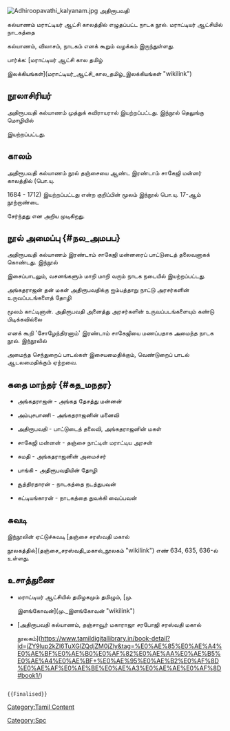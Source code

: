 ![](Adhiroopavathi_kalyanam.jpg "Adhiroopavathi_kalyanam.jpg") அதிரூபவதி
கல்யாணம் மராட்டியர் ஆட்சி காலத்தில் எழுதப்பட்ட நாடக நூல். மராட்டியர் ஆட்சியில் நாடகத்தை
கல்யாணம், விலாசம், நாடகம் எனக் கூறும் வழக்கம் இருந்துள்ளது.

பார்க்க: [மராட்டியர் ஆட்சி கால தமிழ்
இலக்கியங்கள்](மராட்டியர்_ஆட்சி_கால_தமிழ்_இலக்கியங்கள் "wikilink")

## நூலாசிரியர்

அதிரூபவதி கல்யாணம் முத்துக் கவிராயரால் இயற்றப்பட்டது. இந்நூல் தெலுங்கு மொழியில்
இயற்றப்பட்டது.

## காலம்

அதிரூபவதி கல்யாணம் நூல் தஞ்சையை ஆண்ட இரண்டாம் சாகேஜி மன்னர் காலத்தில் (பொ.யு.
1684 - 1712) இயற்றப்பட்டது என்ற குறிப்பின் மூலம் இந்நூல் பொ.யு. 17-ஆம் நூற்றாண்டை
சேர்ந்தது என அறிய முடிகிறது.

## நூல் அமைப்பு {#நல_அமபப}

அதிரூபவதி கல்யாணம் இரண்டாம் சாகேஜி மன்னரைப் பாட்டுடைத் தலைவனாகக் கொண்டது. இந்நூல்
இசைப்பாடலும், வசனங்களும் மாறி மாறி வரும் நாடக நடையில் இயற்றப்பட்டது.

அங்கதராஜன் தன் மகள் அதிரூபவதிக்கு ஐம்பத்தாறு நாட்டு அரசர்களின் உருவப்படங்களைத் தோழி
மூலம் காட்டினான். அதிரூபவதி அனைத்து அரசர்களின் உருவப்படங்களையும் கண்டு பிடிக்கவில்லை
எனக் கூறி 'சோழேந்திரனாம்' இரண்டாம் சாகேஜியை மணப்பதாக அமைந்த நாடக நூல். இந்நூலில்
அமைந்த செந்துறைப் பாடல்கள் இசையமைதிக்கும், வெண்டுறைப் பாடல் ஆடலமைதிக்கும் ஏற்றவை.

## கதை மாந்தர் {#கத_மநதர}

-   அங்கதராஜன் - அங்கத தேசத்து மன்னன்
-   அம்புசபாணி - அங்கதராஜனின் மனைவி
-   அதிரூபவதி - பாட்டுடைத் தலைவி, அங்கதராஜனின் மகள்
-   சாகேஜி மன்னன் - தஞ்சை நாட்டின் மராட்டிய அரசன்
-   சுமதி - அங்கதராஜனின் அமைச்சர்
-   பாங்கி - அதிரூபவதியின் தோழி
-   சூத்திரதாரன் - நாடகத்தை நடத்துபவன்
-   கட்டியங்காரன் - நாடகத்தை துவக்கி வைப்பவன்

## சுவடி

இந்நூலின் ஏட்டுச்சுவடி [தஞ்சை சரஸ்வதி மகால்
நூலகத்தில்](தஞ்சை_சரஸ்வதி_மகால்_நூலகம் "wikilink") எண் 634, 635, 636-ல் உள்ளது.

## உசாத்துணை

-   மராட்டியர் ஆட்சியில் தமிழகமும் தமிழும், [மு.
    இளங்கோவன்](மு._இளங்கோவன் "wikilink")
-   [அதிரூபவதி கல்யாணம், தஞ்சாவூர் மகாராஜா சரபோஜி சரஸ்வதி மகால்
    நூலகம்](https://www.tamildigitallibrary.in/book-detail?id=jZY9lup2kZl6TuXGlZQdjZM0jZly&tag=%E0%AE%85%E0%AE%A4%E0%AE%BF%E0%AE%B0%E0%AF%82%E0%AE%AA%E0%AE%B5%E0%AE%A4%E0%AE%BF+%E0%AE%95%E0%AE%B2%E0%AF%8D%E0%AE%AF%E0%AE%BE%E0%AE%A3%E0%AE%AE%E0%AF%8D#book1/)

```{=mediawiki}
{{Finalised}}
```
[Category:Tamil Content](Category:Tamil_Content "wikilink")
[Category:Spc](Category:Spc "wikilink")
